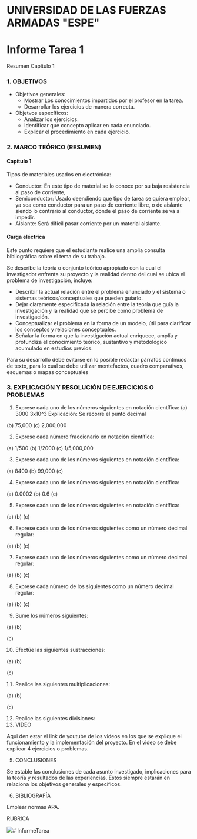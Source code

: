 
# UNIVERSIDAD DE LAS FUERZAS ARMADAS "ESPE"

# Informe Tarea 1
Resumen Capítulo 1


### 1. OBJETIVOS
   * Objetivos generales:
     * Mostrar Los conocimientos impartidos por el profesor en la tarea.
     * Desarrollar los ejercicios de manera correcta.
   * Objetvos específicos:
     * Analizar los ejercicios.
     * Identificar que concepto aplicar en cada enunciado.
     * Explicar el procedimiento en cada ejercicio. 

### 2. MARCO TEÓRICO (RESUMEN)

####   Capítulo 1
Tipos de materiales usados en electrónica:
* Conductor: En este tipo de material se lo conoce por su baja resistencia al paso de corriente,
* Semiconductor: Usado deendiendo que tipo de tarea se quiera emplear, ya sea como conductor para un paso de corriente libre, o de aislante siendo lo contrario al conductor, donde el paso de corriente se va a impedir.
* Aislante: Será difícil pasar corriente por un material aislante. 
  
#### Carga eléctrica



Este punto requiere que el estudiante realice una amplia consulta bibliográfica sobre el tema de su trabajo.

Se describe la teoría o conjunto teórico apropiado con la cual el investigador enfrenta su proyecto y la realidad dentro del cual se ubica el problema de investigación, incluye:
* Describir la actual relación entre el problema enunciado y el sistema o sistemas teóricos/conceptuales que pueden guiarlo.
* Dejar claramente especificada la relación entre la teoría que guía la investigación y la realidad que se percibe como problema de investigación.
* Conceptualizar el problema en la forma de un modelo, útil para clarificar los conceptos y relaciones conceptuales.
* Señalar la forma en que la investigación actual enriquece, amplía y profundiza el conocimiento teórico, sustantivo y metodológico acumulado en estudios previos.

Para su desarrollo debe evitarse en lo posible redactar párrafos continuos de texto, para lo cual se debe utilizar  mentefactos, cuadro comparativos, esquemas o mapas conceptuales

### 3. EXPLICACIÓN Y RESOLUCIÓN DE EJERCICIOS O PROBLEMAS
1. Exprese cada uno de los números siguientes en notación científica:
(a) 3000
3x10^3
Explicación: Se recorre el punto decimal 

(b) 75,000 (c) 2,000,000

2. Exprese cada número fraccionario en notación científica:

(a) 1/500 (b) 1/2000 (c) 1/5,000,000

3. Exprese cada uno de los números siguientes en notación científica:

(a) 8400 (b) 99,000 (c)

4. Exprese cada uno de los números siguientes en notación científica:

(a) 0.0002 (b) 0.6 (c)

5. Exprese cada uno de los números siguientes en notación científica:

(a) (b) (c)

6. Exprese cada uno de los números siguientes como un número decimal regular:

(a) (b) (c)

7. Exprese cada uno de los números siguientes como un número decimal regular:

(a) (b) (c)

8. Exprese cada número de los siguientes como un número decimal regular:

(a) (b) (c)

9. Sume los números siguientes:

(a) (b)

(c)

10. Efectúe las siguientes sustracciones:

(a) (b)

(c)

11. Realice las siguientes multiplicaciones:

(a) (b)

(c)

12. Realice las siguientes divisiones:
4. VIDEO

Aqui den estar el link de youtube de los videos en los que se explique el funcionamiento y la implementación del proyecto.
En el video se debe explicar 4 ejercicios o problemas.


5. CONCLUSIONES

Se estable las conclusiones de cada asunto investigado, implicaciones para la teoría y resultados de las experiencias. Estos siempre estarán en relaciona los objetivos generales y específicos.

6. BIBLIOGRAFÍA

Emplear normas APA.

RUBRICA

![](https://github.com/doalulema/InformeTarea/blob/main/Tarea.png)# InformeTarea

